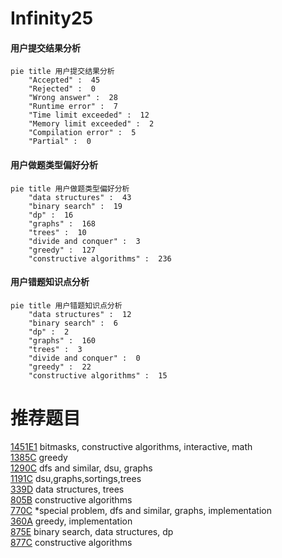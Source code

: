 # Infinity25

<!-- tabs:start -->



#### **用户提交结果分析**

```mermaid
pie title 用户提交结果分析
    "Accepted" :  45
    "Rejected" :  0
    "Wrong answer" :  28
    "Runtime error" :  7
    "Time limit exceeded" :  12
    "Memory limit exceeded" :  2
    "Compilation error" :  5
    "Partial" :  0
```

#### **用户做题类型偏好分析**

```mermaid
pie title 用户做题类型偏好分析
    "data structures" :  43
    "binary search" :  19
    "dp" :  16
    "graphs" :  168
    "trees" :  10
    "divide and conquer" :  3
    "greedy" :  127
    "constructive algorithms" :  236
```
#### **用户错题知识点分析**

```mermaid
pie title 用户错题知识点分析
    "data structures" :  12
    "binary search" :  6
    "dp" :  2
    "graphs" :  160
    "trees" :  3
    "divide and conquer" :  0
    "greedy" :  22
    "constructive algorithms" :  15
```



<!-- tabs:end -->
# 推荐题目
[1451E1](https://codeforces.com/contest/1451E/problem/1)		bitmasks,
                        constructive algorithms,
                        interactive,
                        math		  
[1385C](https://codeforces.com/contest/1385/problem/C)		greedy		  
[1290C](https://codeforces.com/contest/1290/problem/C)		dfs and similar,
                        dsu,
                        graphs		  
[1191C](https://codeforces.com/contest/1191/problem/C)		dsu,graphs,sortings,trees		  
[339D](https://codeforces.com/contest/339/problem/D)		data structures,
                        trees		  
[805B](https://codeforces.com/contest/805/problem/B)		constructive algorithms		  
[770C](https://codeforces.com/contest/770/problem/C)		*special problem,
                        dfs and similar,
                        graphs,
                        implementation		  
[360A](https://codeforces.com/contest/360/problem/A)		greedy,
                        implementation		  
[875E](https://codeforces.com/contest/875/problem/E)		binary search,
                        data structures,
                        dp		  
[877C](https://codeforces.com/contest/877/problem/C)		constructive algorithms		  
